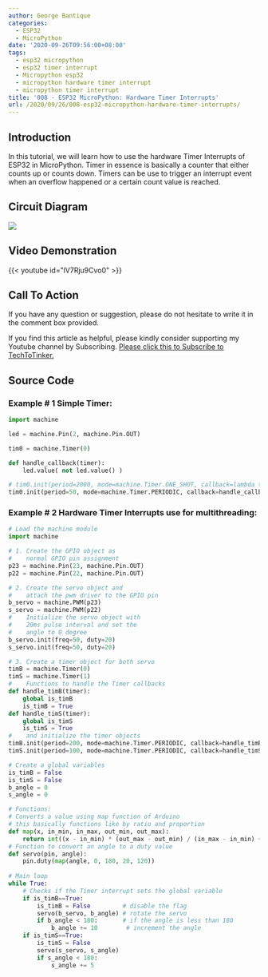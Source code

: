 ```yaml
---
author: George Bantique
categories:
  - ESP32
  - MicroPython
date: '2020-09-26T09:56:00+08:00'
tags:
  - esp32 micropython
  - esp32 timer interrupt
  - Micropython esp32
  - micropython hardware timer interrupt
  - micropython timer interrupt
title: '008 - ESP32 MicroPython: Hardware Timer Interrupts'
url: /2020/09/26/008-esp32-micropython-hardware-timer-interrupts/
---
```


## **Introduction**
In this tutorial, we will learn how to use the hardware Timer Interrupts of ESP32 in MicroPython. Timer in essence is basically a counter that either counts up or counts down. Timers can be use to trigger an interrupt event when an overflow happened or a certain count value is reached.

## **Circuit Diagram**
[![](https://1.bp.blogspot.com/-b-0wMRPDxjY/X26dU-s3CAI/AAAAAAAACDI/2fNriDTwwlcBlWT9A6RnsnJCfEI4ID_vQCLcBGAsYHQ/w373-h400/MP_008_servo.png)](https://1.bp.blogspot.com/-b-0wMRPDxjY/X26dU-s3CAI/AAAAAAAACDI/2fNriDTwwlcBlWT9A6RnsnJCfEI4ID_vQCLcBGAsYHQ/s657/MP_008_servo.png)

## **Video Demonstration**
{{< youtube id="lV7Rju9Cvo0" >}}

## **Call To Action**
If you have any question or suggestion, please do not hesitate to write it in the comment box provided.

If you find this article as helpful, please kindly consider supporting my Youtube channel by Subscribing. [Please click this to Subscribe to TechToTinker.](https://www.youtube.com/c/TechToTinker?sub_confirmation=1)

## **Source Code**

### **Example # 1 Simple Timer:**

```py { lineNos="true" wrap="true" }
import machine

led = machine.Pin(2, machine.Pin.OUT)

tim0 = machine.Timer(0)

def handle_callback(timer):
    led.value( not led.value() )

# tim0.init(period=2000, mode=machine.Timer.ONE_SHOT, callback=lambda t: led.value(not led.value()))
tim0.init(period=50, mode=machine.Timer.PERIODIC, callback=handle_callback)

```

### **Example # 2 Hardware Timer Interrupts use for multithreading:**

```py { lineNos="true" wrap="true" }
# Load the machine module
import machine

# 1. Create the GPIO object as
#    normal GPIO pin assignment 
p23 = machine.Pin(23, machine.Pin.OUT)
p22 = machine.Pin(22, machine.Pin.OUT)

# 2. Create the servo object and
#    attach the pwm driver to the GPIO pin
b_servo = machine.PWM(p23)
s_servo = machine.PWM(p22)
#    Initialize the servo object with
#    20ms pulse interval and set the
#    angle to 0 degree
b_servo.init(freq=50, duty=20)
s_servo.init(freq=50, duty=20)

# 3. Create a timer object for both servo
timB = machine.Timer(0)
timS = machine.Timer(1)
#    Functions to handle the Timer callbacks
def handle_timB(timer):
    global is_timB
    is_timB = True
def handle_timS(timer):
    global is_timS
    is_timS = True
#    and initialize the timer objects
timB.init(period=200, mode=machine.Timer.PERIODIC, callback=handle_timB)
timS.init(period=100, mode=machine.Timer.PERIODIC, callback=handle_timS)

# Create a global variables
is_timB = False
is_timS = False
b_angle = 0
s_angle = 0

# Functions:
# Converts a value using map function of Arduino
# this basically functions like by ratio and proportion
def map(x, in_min, in_max, out_min, out_max):
    return int((x - in_min) * (out_max - out_min) / (in_max - in_min) + out_min)
# Function to convert an angle to a duty value
def servo(pin, angle):
    pin.duty(map(angle, 0, 180, 20, 120))
    
# Main loop
while True:
    # Checks if the Timer interrupt sets the global variable
    if is_timB==True:
        is_timB = False         # disable the flag
        servo(b_servo, b_angle) # rotate the servo
        if b_angle < 180:       # if the angle is less than 180 
            b_angle += 10        # increment the angle
    if is_timS==True:
        is_timS = False
        servo(s_servo, s_angle)
        if s_angle < 180:
            s_angle += 5

```


